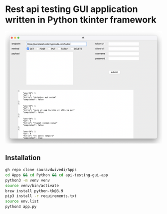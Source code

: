 # Rest api testing GUI application written in Python tkinter framework

<img src=pic.PNG alt="Python tkinter application image">

## Installation

```bash
gh repo clone sauravdwivedi/Apps
cd Apps && cd Python && cd api-testing-gui-app
python3 -m venv venv
source venv/bin/activate
brew install python-tk@3.9
pip3 install -r requirements.txt
source env.list
python3 app.py
```